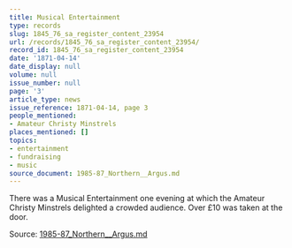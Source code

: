 ```yaml
---
title: Musical Entertainment
type: records
slug: 1845_76_sa_register_content_23954
url: /records/1845_76_sa_register_content_23954/
record_id: 1845_76_sa_register_content_23954
date: '1871-04-14'
date_display: null
volume: null
issue_number: null
page: '3'
article_type: news
issue_reference: 1871-04-14, page 3
people_mentioned:
- Amateur Christy Minstrels
places_mentioned: []
topics:
- entertainment
- fundraising
- music
source_document: 1985-87_Northern__Argus.md
---
```


There was a Musical Entertainment one evening at which the Amateur Christy Minstrels delighted a crowded audience.  Over £10 was taken at the door.

Source: [1985-87_Northern__Argus.md](/downloads/markdown/1985-87_Northern__Argus.md)
